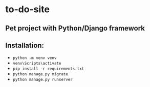 # to-do-site

## Pet project with Python/Django framework 

## Installation:
- `python -m venv venv`
- `venv\Scripts\activate`
- `pip install -r requirements.txt`
- `python manage.py migrate`
- `python manage.py runserver`